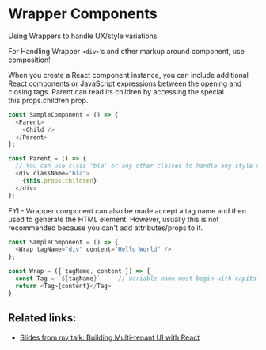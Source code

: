 # Wrapper Components

Using Wrappers to handle UX/style variations

For Handling Wrapper `<div>`’s and other markup around component, use composition!

When you create a React component instance, you can include additional React components or JavaScript expressions between the opening and closing tags. Parent can read its children by accessing the special this.props.children prop.

```javascript
const SampleComponent = () => {
  <Parent>
    <Child />
  </Parent>
};

const Parent = () => {
  // You can use class 'bla' or any other classes to handle any style variations for the same markup.
  <div className="bla">
    {this.props.children}
  </div>
};
```

FYI - Wrapper component can also be made accept a tag name and then used to generate the HTML element. However, usually this is not recommended because you can't add attributes/props to it.

```javascript
const SampleComponent = () => {
  <Wrap tagName="div" content="Hello World" />
};

const Wrap = ({ tagName, content }) => {
  const Tag = `${tagName}`     // variable name must begin with capital letters
  return <Tag>{content}</Tag>
}
```

## Related links:

* [Slides from my talk: Building Multi-tenant UI with React](https://speakerdeck.com/vasa/building-multitenant-ui-with-react-dot-js)

